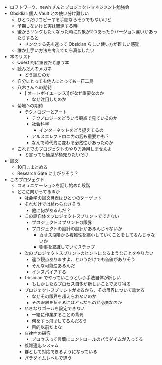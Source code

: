 - ロフトワーク、newh さんとプロジェクトマネジメント勉強会
- Obsidian 個人 Vault との使い分け難しい
	- ひとつだけコピーする手間ならそうでもないけど
	- 予期しないけど実は関連する時
	- 後からリンクしたくなった時に対象が2つあったりバージョン違いがあったりすると
		- リンクする先を迷って Obsidian らしい使い方が難しい感覚
	- 誰か上手い方法を考えてたら真似したい
- 本のリスト
	- Quest 的に重要だと思う本
	- 読んだ人のメガネ
		- どう読むのか
	- 自分にとっても他人にとっても一石二鳥
	- 八木さんへの期待
		- [[オートポイエーシス]]がなぜ重要なのか
			- なぜ注目したのか
	- 菊地への期待
		- テクノロジーとアート
			- テクノロジーをどういう観点で見ているのか
			- 社会科学
				- インターネットをどう捉えてるの
			- アルスエレクトロニカの話も重要かも？
			- なんで時代的に変わる必然性があったのか
	- これまでのプロジェクトのやり方通用しませんよ
		- と言っても桶屋が桶売りたいだけ
- 論文
	- 10日にまとめる
	- Research Gate に上がりそう？
- このプロジェクト
	- コミュニケーションを話し始めた段階
	- どこに向かってるのか
		- 社会学の論文発表はひとつのターゲット
		- それだけでは終わらなさそう
			- 他に何があるんだ？
		- この話自体をプロジェクトスプリントでできない
			- プロジェクトスプリントの限界
			- プロジェクトの設計の設計があるんじゃないか
				- カオス段階から複雑性を縮小していくことをしてるんじゃないか
				- 物事を認識していくステップ
		- 次のプロジェクトスプリントのヒントになるようなことをやりたい
			- 違う観点ありますよ、というだけでも価値がありそう
			- そんな可能性あるんだ
			- インスパイアする
		- Obsidian でやっていこうという手法自体が新しい
			- もしかしたらプロセス自体が新しいことであり得る
		- プロジェクトスプリントがあるから、その限界について話せる
			- なぜその限界を超えられないのか
			- その限界を超えるにはどんなものが必要なのか
		- いきなりゴールを設定できない
			- 一緒に作業することの背景
			- 何をすっ飛ばしてるんだろう
			- 目的以前だよな
		- 自律性の研究
			- プロセスって言葉にコントロールのパラダイムが入ってる
		- 複雑適応システム
		- 群として対応できるようになっている
		- パラダイムレベルで違う
